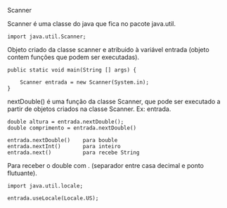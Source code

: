 Scanner

Scanner é uma classe do java que fica  no pacote java.util.

    import java.util.Scanner;
  
Objeto criado da classe scanner e atribuido à variável entrada (objeto contem funções que podem ser executadas). 

    public static void main(String [] args) {

        Scanner entrada = new Scanner(System.in);
    }

nextDouble() é uma função da classe Scanner, que pode ser executado a partir de objetos criados na classe Scanner. Ex: entrada.

    double altura = entrada.nextDouble();
    double comprimento = entrada.nextDouble()

    entrada.nextDouble()    para bouble
    entrada.nextInt()       para inteiro
    entrada.next()          para recebe String

Para receber o double com . (separador entre casa decimal e ponto flutuante).

    import java.util.locale;

    entrada.useLocale(Locale.US);